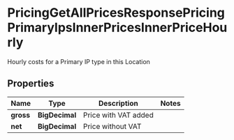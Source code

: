 

# PricingGetAllPricesResponsePricingPrimaryIpsInnerPricesInnerPriceHourly

Hourly costs for a Primary IP type in this Location

## Properties

| Name | Type | Description | Notes |
|------------ | ------------- | ------------- | -------------|
|**gross** | **BigDecimal** | Price with VAT added |  |
|**net** | **BigDecimal** | Price without VAT |  |



